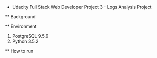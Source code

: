* Udacity Full Stack Web Developer Project 3 - Logs Analysis Project

** Background

** Environment
1.	PostgreSQL 9.5.9
2.	Python 3.5.2

** How to run